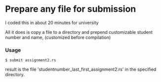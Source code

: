 # Prepare any file for submission

I coded this in about 20 minutes for university

All it does is copy a file to a directory and prepend customizable student number and name, (customized before compilation)

### Usage

```
$ submit assignment2.rs
```

result is the file 'studentnumber_last_first_assignment2.rs' in the specified directory.